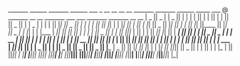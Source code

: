 
 _______  ______    _______  ______   ___   _  __   __  __   __  _______  _______  ______    _____   ___     @ _______  __   __  _______  ___   ___            _______  _______  __   __ 
|   _   ||    _ |  |   _   ||      | |   | | ||  | |  ||  | |  ||       ||   _   ||      |  |  _  | |   |     |       ||  |_|  ||   _   ||   | |   |          |       ||       ||  |_|  |
|  |_|  ||   | ||  |  |_|  ||  _    ||   |_| ||  | |  ||  |_|  ||____   ||  |_|  ||  _    | | |_| | |   |___  |    ___||       ||  |_|  ||   | |   |          |       ||   _   ||       |
|       ||   |_||_ |       || | |   ||      _||  |_|  ||       | ____|  ||       || | |   ||   _   ||    _  | |   | __ |       ||       ||   | |   |          |       ||  | |  ||       |
|       ||    __  ||       || |_|   ||     |_ |       ||       || ______||       || |_|   ||  | |  ||   | | | |   ||  ||       ||       ||   | |   |___  ___  |      _||  |_|  ||       |
|   _   ||   |  | ||   _   ||       ||    _  ||       ||   _   || |_____ |   _   ||       ||  |_|  ||   |_| | |   |_| || ||_|| ||   _   ||   | |       ||   | |     |_ |       || ||_|| |
|__| |__||___|  |_||__| |__||______| |___| |_||_______||__| |__||_______||__| |__||______| |_______||_______| |_______||_|   |_||__| |__||___| |_______||___| |_______||_______||_|   |_|

